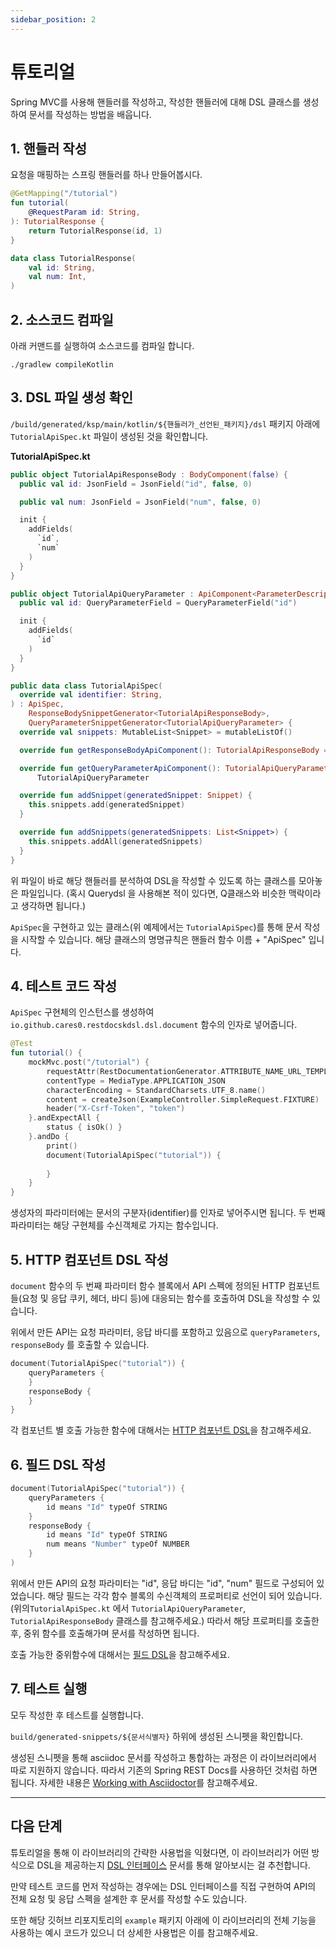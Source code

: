 ```yaml
---
sidebar_position: 2
---
```


# 튜토리얼

Spring MVC를 사용해 핸들러를 작성하고, 작성한 핸들러에 대해 DSL 클래스를 생성하여 문서를 작성하는 방법을 배웁니다.

## 1. 핸들러 작성

요청을 매핑하는 스프링 핸들러를 하나 만들어봅시다.

```kotlin
@GetMapping("/tutorial")
fun tutorial(
    @RequestParam id: String,
): TutorialResponse {
    return TutorialResponse(id, 1)
}

data class TutorialResponse(
    val id: String,
    val num: Int,
)
```

## 2. 소스코드 컴파일
아래 커맨드를 실행하여 소스코드를 컴파일 합니다.
```
./gradlew compileKotlin
```

## 3. DSL 파일 생성 확인
`/build/generated/ksp/main/kotlin/${핸들러가_선언된_패키지}/dsl` 패키지 아래에 `TutorialApiSpec.kt` 파일이 생성된 것을 확인합니다.

**TutorialApiSpec.kt**
```kotlin
public object TutorialApiResponseBody : BodyComponent(false) {
  public val id: JsonField = JsonField("id", false, 0)

  public val num: JsonField = JsonField("num", false, 0)

  init {
    addFields(
      `id`,
      `num`
    )
  }
}

public object TutorialApiQueryParameter : ApiComponent<ParameterDescriptor>() {
  public val id: QueryParameterField = QueryParameterField("id")

  init {
    addFields(
      `id`
    )
  }
}

public data class TutorialApiSpec(
  override val identifier: String,
) : ApiSpec,
    ResponseBodySnippetGenerator<TutorialApiResponseBody>,
    QueryParameterSnippetGenerator<TutorialApiQueryParameter> {
  override val snippets: MutableList<Snippet> = mutableListOf()

  override fun getResponseBodyApiComponent(): TutorialApiResponseBody = TutorialApiResponseBody

  override fun getQueryParameterApiComponent(): TutorialApiQueryParameter =
      TutorialApiQueryParameter

  override fun addSnippet(generatedSnippet: Snippet) {
    this.snippets.add(generatedSnippet)
  }

  override fun addSnippets(generatedSnippets: List<Snippet>) {
    this.snippets.addAll(generatedSnippets)
  }
}
```

위 파일이 바로 해당 핸들러를 분석하여 DSL을 작성할 수 있도록 하는 클래스를 모아놓은 파일입니다. 
(혹시 Querydsl 을 사용해본 적이 있다면, Q클래스와 비슷한 맥락이라고 생각하면 됩니다.)

`ApiSpec`을 구현하고 있는 클래스(위 예제에서는 `TutorialApiSpec`)를 통해 문서 작성을 시작할 수 있습니다. 
해당 클래스의 명명규칙은 핸들러 함수 이름 + "ApiSpec" 입니다.

## 4. 테스트 코드 작성

`ApiSpec` 구현체의 인스턴스를 생성하여 `io.github.cares0.restdocskdsl.dsl.document` 함수의 인자로 넣어줍니다.

```kotlin
@Test
fun tutorial() {
    mockMvc.post("/tutorial") {
        requestAttr(RestDocumentationGenerator.ATTRIBUTE_NAME_URL_TEMPLATE, "/tutorial")
        contentType = MediaType.APPLICATION_JSON
        characterEncoding = StandardCharsets.UTF_8.name()
        content = createJson(ExampleController.SimpleRequest.FIXTURE)
        header("X-Csrf-Token", "token")
    }.andExpectAll {
        status { isOk() }
    }.andDo {
        print()
        document(TutorialApiSpec("tutorial")) {
        
        }
    }
}
```

생성자의 파라미터에는 문서의 구분자(identifier)를 인자로 넣어주시면 됩니다. 두 번째 파라미터는 해당 구현체를 수신객체로 가지는 함수입니다.

## 5. HTTP 컴포넌트 DSL 작성

`document` 함수의 두 번째 파라미터 함수 블록에서 
API 스펙에 정의된 HTTP 컴포넌트들(요청 및 응답 쿠키, 헤더, 바디 등)에 대응되는 함수를 호출하여 DSL을 작성할 수 있습니다.

위에서 만든 API는 요청 파라미터, 응답 바디를 포함하고 있음으로 `queryParameters`, `responseBody` 를 호출할 수 있습니다.

```kotlin
document(TutorialApiSpec("tutorial")) {
    queryParameters {
    }
    responseBody {
    }
}
```
각 컴포넌트 별 호출 가능한 함수에 대해서는 [HTTP 컴포넌트 DSL](../guides/dsl-interface#http-컴포넌트-dsl)을 참고해주세요.

## 6. 필드 DSL 작성

```kotlin
document(TutorialApiSpec("tutorial")) {
    queryParameters {
        id means "Id" typeOf STRING
    }
    responseBody {
        id means "Id" typeOf STRING
        num means "Number" typeOf NUMBER
    }
)
```
위에서 만든 API의 요청 파라미터는 "id", 응답 바디는 "id", "num" 필드로 구성되어 있었습니다. 
해당 필드는 각각 함수 블록의 수신객체의 프로퍼티로 선언이 되어 있습니다. 
(위의`TutorialApiSpec.kt` 에서 `TutorialApiQueryParameter`, `TutorialApiResponseBody` 클래스를 참고해주세요.) 
따라서 해당 프로퍼티를 호출한 후, 중위 함수를 호출해가며 문서를 작성하면 됩니다.

호출 가능한 중위함수에 대해서는 [필드 DSL](../guides/dsl-interface#필드-dsl)을 참고해주세요.

## 7. 테스트 실행
모두 작성한 후 테스트를 실행합니다. 

`build/generated-snippets/${문서식별자}` 하위에 생성된 스니펫을 확인합니다.

생성된 스니펫을 통해 asciidoc 문서를 작성하고 통합하는 과정은 이 라이브러리에서 따로 지원하지 않습니다.
따라서 기존의 Spring REST Docs를 사용하던 것처럼 하면 됩니다.
자세한 내용은 [Working with Asciidoctor](https://docs.spring.io/spring-restdocs/docs/current/reference/htmlsingle/#working-with-asciidoctor)를 참고해주세요.

---
## 다음 단계
튜토리얼을 통해 이 라이브러리의 간략한 사용법을 익혔다면, 
이 라이브러리가 어떤 방식으로 DSL을 제공하는지 [DSL 인터페이스](../guides/dsl-interface) 문서를 통해 알아보시는 걸 추천합니다. 

만약 테스트 코드를 먼저 작성하는 경우에는 DSL 인터페이스를 직접 구현하여 API의 전체 요청 및 응답 스펙을 설계한 후 문서를 작성할 수도 있습니다.

또한 해당 깃허브 리포지토리의 `example` 패키지 아래에 이 라이브러리의 전체 기능을 사용하는 예시 코드가 있으니 더 상세한 사용법은 이를 참고해주세요.